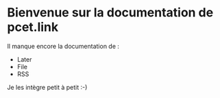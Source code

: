 
# Bienvenue sur la documentation de pcet.link

Il manque encore la documentation de :
* Later
* File
* RSS

Je les intègre petit à petit :-) 